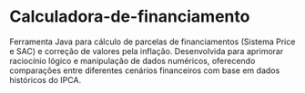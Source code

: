 # Calculadora-de-financiamento
Ferramenta Java para cálculo de parcelas de financiamentos (Sistema Price e SAC) e correção de valores pela inflação. Desenvolvida para aprimorar raciocínio lógico e manipulação de dados numéricos, oferecendo comparações entre diferentes cenários financeiros com base em dados históricos do IPCA.
